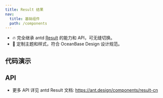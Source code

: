 ```yaml
---
title: Result 结果
nav:
  title: 基础组件
  path: /components
---
```


- 🔥 完全继承 antd [Result](https://ant.design/components/result-cn) 的能力和 API，可无缝切换。
- 💄 定制主题和样式，符合 OceanBase Design 设计规范。

## 代码演示

<code src="./demo/basic.tsx" title="基础结果页" description="默认包含 Icon、标题、描述内容。"></code>

<code src="./demo/customize.tsx" title="自定义 Icon" description="默认包含 Icon、标题、描述内容。"></code>

<code src="./demo/result-success.tsx" title="成功结果详情展示" description="默认包含 Icon、标题、描述内容"></code>

<code src="./demo/result-error.tsx" title="失败结果展示" description="默认包含 Icon、标题、描述内容"></code>

## API

- 更多 API 详见 antd Result 文档: https://ant.design/components/result-cn
